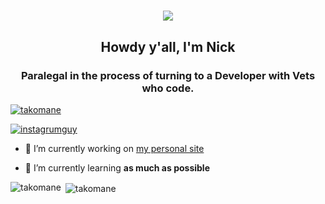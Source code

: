 <h1 align="center"> <img src="https://raw.githubusercontent.com/laudep/code-gif-generator/master/docs/img/generating.gif"> </h1>
<h2 align="center"> Howdy y'all, I'm Nick </h2>
<h3 align="center">Paralegal in the process of turning to a Developer with Vets who code.</h3>

<p align="left"> <a href="https://github.com/ryo-ma/github-profile-trophy"><img src="https://github-profile-trophy.vercel.app/?username=takomane" alt="takomane" /></a> </p>

<p align="left"> <a href="https://twitter.com/instagrumguy" target="blank"><img src="https://img.shields.io/twitter/follow/instagrumguy?logo=twitter&style=for-the-badge" alt="instagrumguy" /></a> </p>

- 🔭 I’m currently working on [my personal site](https://takomane.github.io/)

- 🌱 I’m currently learning **as much as possible**

</p>

<p><img align="left" src="https://github-readme-stats.vercel.app/api/top-langs?username=takomane&show_icons=true&locale=en&layout=compact" alt="takomane" /></p>

<p>&nbsp;<img align="center" src="https://github-readme-stats.vercel.app/api?username=takomane&show_icons=true&locale=en" alt="takomane" /></p>
